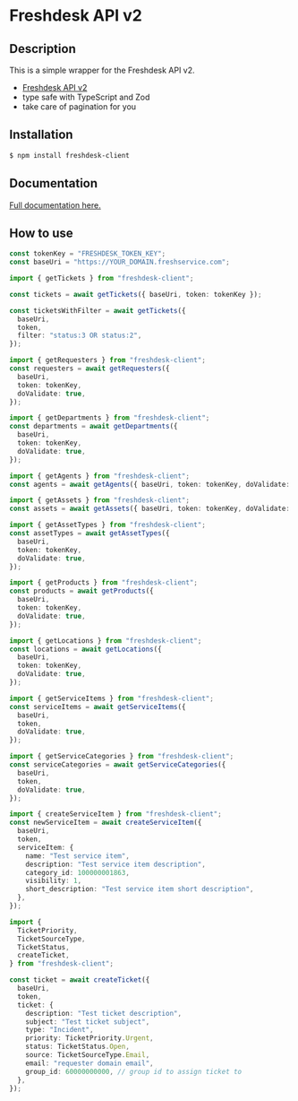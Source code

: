 # Freshdesk API v2

## Description

This is a simple wrapper for the Freshdesk API v2.

- [Freshdesk API v2](https://api.freshservice.com/v2)
- type safe with TypeScript and Zod
- take care of pagination for you

## Installation

```bash
$ npm install freshdesk-client
```

## Documentation

[Full documentation here.](https://saostad.github.io/freshdesk-client/index.html)

## How to use

```ts
const tokenKey = "FRESHDESK_TOKEN_KEY";
const baseUri = "https://YOUR_DOMAIN.freshservice.com";
```

```ts
import { getTickets } from "freshdesk-client";

const tickets = await getTickets({ baseUri, token: tokenKey });

const ticketsWithFilter = await getTickets({
  baseUri,
  token,
  filter: "status:3 OR status:2",
});
```

```ts
import { getRequesters } from "freshdesk-client";
const requesters = await getRequesters({
  baseUri,
  token: tokenKey,
  doValidate: true,
});
```

```ts
import { getDepartments } from "freshdesk-client";
const departments = await getDepartments({
  baseUri,
  token: tokenKey,
  doValidate: true,
});
```

```ts
import { getAgents } from "freshdesk-client";
const agents = await getAgents({ baseUri, token: tokenKey, doValidate: true });
```

```ts
import { getAssets } from "freshdesk-client";
const assets = await getAssets({ baseUri, token: tokenKey, doValidate: true });
```

```ts
import { getAssetTypes } from "freshdesk-client";
const assetTypes = await getAssetTypes({
  baseUri,
  token: tokenKey,
  doValidate: true,
});
```

```ts
import { getProducts } from "freshdesk-client";
const products = await getProducts({
  baseUri,
  token: tokenKey,
  doValidate: true,
});
```

```ts
import { getLocations } from "freshdesk-client";
const locations = await getLocations({
  baseUri,
  token: tokenKey,
  doValidate: true,
});
```

```ts
import { getServiceItems } from "freshdesk-client";
const serviceItems = await getServiceItems({
  baseUri,
  token,
  doValidate: true,
});
```

```ts
import { getServiceCategories } from "freshdesk-client";
const serviceCategories = await getServiceCategories({
  baseUri,
  token,
  doValidate: true,
});
```

```ts
import { createServiceItem } from "freshdesk-client";
const newServiceItem = await createServiceItem({
  baseUri,
  token,
  serviceItem: {
    name: "Test service item",
    description: "Test service item description",
    category_id: 100000001863,
    visibility: 1,
    short_description: "Test service item short description",
  },
});
```

```ts
import {
  TicketPriority,
  TicketSourceType,
  TicketStatus,
  createTicket,
} from "freshdesk-client";

const ticket = await createTicket({
  baseUri,
  token,
  ticket: {
    description: "Test ticket description",
    subject: "Test ticket subject",
    type: "Incident",
    priority: TicketPriority.Urgent,
    status: TicketStatus.Open,
    source: TicketSourceType.Email,
    email: "requester domain email",
    group_id: 60000000000, // group id to assign ticket to
  },
});
```
